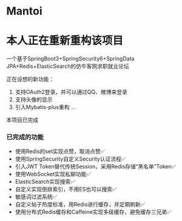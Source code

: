 # Mantoi
# 本人正在重新重构该项目
一个基于SpringBoot3+SpringSecurity6+SpringData JPA+Redis+ElasticSearch的仿牛客网求职就业论坛

正在设想的新功能：
1. 支持OAuth2登录，并可以通过QQ、微博来登录
2. 支持头像的显示
3. 引入Mybatis-plus重构
...

本项目已完成

### 已完成的功能

* 使用Redis的set实现点赞，取消点赞✅
* 使用SpringSecurity自定义Security认证流程✅
* 引入JWT Token替代传统Session，采用Redis存储“黑名单”Token✅
* 使用WebSocket实现私聊功能✅
* ElasticSearch实现搜索✅
* 自定义实现倒排索引，不用ES也可以搜索✅
* 敏感词过滤系统✅
* 自定义帖子热度标准，用Redis进行缓存，并定期刷新✅
* 使用分布式Redis缓存和Caffeine实现多级缓存，避免缓存三兄弟✅
